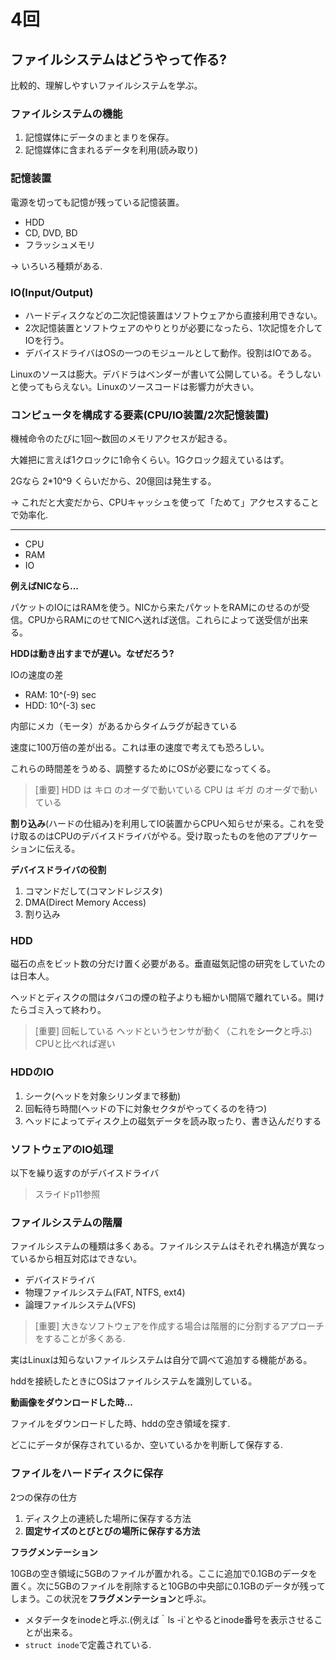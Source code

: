 # 4回

## ファイルシステムはどうやって作る?

比較的、理解しやすいファイルシステムを学ぶ。

### ファイルシステムの機能

1. 記憶媒体にデータのまとまりを保存。
2. 記憶媒体に含まれるデータを利用(読み取り)

### 記憶装置

電源を切っても記憶が残っている記憶装置。

- HDD
- CD, DVD, BD
- フラッシュメモリ

-> いろいろ種類がある.

### IO(Input/Output)

- ハードディスクなどの二次記憶装置はソフトウェアから直接利用できない。
- 2次記憶装置とソフトウェアのやりとりが必要になったら、1次記憶を介してIOを行う。
- デバイスドライバはOSの一つのモジュールとして動作。役割はIOである。

Linuxのソースは膨大。デバドラはベンダーが書いて公開している。そうしないと使ってもらえない。Linuxのソースコードは影響力が大きい。

### コンピュータを構成する要素(CPU/IO装置/2次記憶装置)

機械命令のたびに1回〜数回のメモリアクセスが起きる。

大雑把に言えば1クロックに1命令くらい。1Gクロック超えているはず。

2Gなら 2\*10^9 くらいだから、20億回は発生する。

→ これだと大変だから、CPUキャッシュを使って「ためて」アクセスすることで効率化.

---

- CPU
- RAM
- IO

**例えばNICなら...**

パケットのIOにはRAMを使う。NICから来たパケットをRAMにのせるのが受信。CPUからRAMにのせてNICへ送れば送信。これらによって送受信が出来る。

**HDDは動き出すまでが遅い。なぜだろう?**

IOの速度の差

- RAM: 10^(-9) sec
- HDD: 10^(-3) sec

内部にメカ（モータ）があるからタイムラグが起きている

速度に100万倍の差が出る。これは車の速度で考えても恐ろしい。

これらの時間差をうめる、調整するためにOSが必要になってくる。

> [重要]
> HDD は キロ のオーダで動いている
> CPU は ギガ のオーダで動いている

**割り込み**(ハードの仕組み)を利用してIO装置からCPUへ知らせが来る。これを受け取るのはCPUのデバイスドライバがやる。受け取ったものを他のアプリケーションに伝える。

**デバイスドライバの役割**

1. コマンドだして(コマンドレジスタ)
2. DMA(Direct Memory Access)
3. 割り込み

### HDD

磁石の点をビット数の分だけ置く必要がある。垂直磁気記憶の研究をしていたのは日本人。

ヘッドとディスクの間はタバコの煙の粒子よりも細かい間隔で離れている。開けたらゴミ入って終わり。

> [重要]
> 回転している
> ヘッドというセンサが動く（これを**シーク**と呼ぶ)
> CPUと比べれば遅い

### HDDのIO

1. シーク(ヘッドを対象シリンダまで移動)
2. 回転待ち時間(ヘッドの下に対象セクタがやってくるのを待つ)
3. ヘッドによってディスク上の磁気データを読み取ったり、書き込んだりする

### ソフトウェアのIO処理

以下を繰り返すのがデバイスドライバ

> スライドp11参照

### ファイルシステムの階層

ファイルシステムの種類は多くある。ファイルシステムはそれぞれ構造が異なっているから相互対応はできない。

- デバイスドライバ
- 物理ファイルシステム(FAT, NTFS, ext4)
- 論理ファイルシステム(VFS)

> [重要] 大きなソフトウェアを作成する場合は階層的に分割するアプローチをすることが多くある.

実はLinuxは知らないファイルシステムは自分で調べて追加する機能がある。

hddを接続したときにOSはファイルシステムを識別している。

**動画像をダウンロードした時...**

ファイルをダウンロードした時、hddの空き領域を探す.

どこにデータが保存されているか、空いているかを判断して保存する.

### ファイルをハードディスクに保存

2つの保存の仕方

1. ディスク上の連続した場所に保存する方法
2. **固定サイズのとびとびの場所に保存する方法**

**フラグメンテーション**

10GBの空き領域に5GBのファイルが置かれる。ここに追加で0.1GBのデータを置く。次に5GBのファイルを削除すると10GBの中央部に0.1GBのデータが残ってしまう。この状況を**フラグメンテーション**と呼ぶ。

- メタデータをinodeと呼ぶ.(例えば｀ls -i`とやるとinode番号を表示させることが出来る。
- `struct inode`で定義されている.
